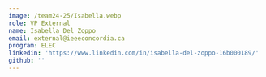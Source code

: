 ```yaml
---
image: /team24-25/Isabella.webp
role: VP External
name: Isabella Del Zoppo
email: external@ieeeconcordia.ca
program: ELEC
linkedin: 'https://www.linkedin.com/in/isabella-del-zoppo-16b000189/'
github: ''
---
```


